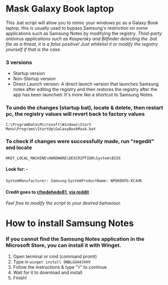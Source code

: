 # Mask Galaxy Book laptop
This .bat script will allow you to mimic your windows pc as a Galaxy Book laptop, this is usually used to bypass Samsung's restriction on some applications such as Samsung Notes by modifying the registry. _Third-party antivirus applications such as Kaspersky and Bitfinder detecting the .bat file as a threat, it is a false positive! Just whitelist it or modify the registry yourself if that is the case._

### 3 versions
- Startup version
- Non-Startup version
- Direct Launch version: A direct launch version that launches Samsung notes after editing the registry and then restores the registry after the app has been launched. It's more like a shortcut to Samsung Notes.

### To undo the changes (startup bat), locate & delete, then restart pc, the registry values will revert back to factory values
`C:\ProgramData\Microsoft\Windows\Start Menu\Programs\StartUp\GalaxyBookMask.bat`


### To check if changes were successfully made, run "regedit" and locate
`HKEY_LOCAL_MACHINE\HARDWARE\DESCRIPTION\System\BIOS`

#### Look for: -
`SystemManufacturer: Samsung`
`SystemProductName: NP960XFG-KC4UK`

#### Credit goes to [r/hedehede81](https://www.reddit.com/user/hedehede81), [via reddit](https://www.reddit.com/r/GalaxyBook/comments/15v05bv/samsung_notes_does_not_run_on_nongalaxy_book/?utm_source=share&utm_medium=web2x&context=3)
_Feel free to modify the script to your desired behaviour._

# How to install Samsung Notes
### If you cannot find the Samsung Notes application in the Microsoft Store, you can install it with Winget.
1. Open terminal or cmd (command promt)
2. Type in `winget install 9NBLGGH43VHV`
3. Follow the instructions & type "`Y`" to continue
4. Wait for it to download and install
5. Finish! 
